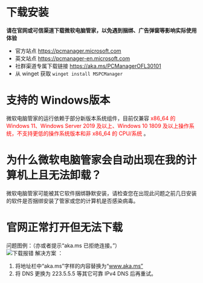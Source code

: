 # 下载安装

**请在官网或可信渠道下载微软电脑管家，以免遇到捆绑、广告弹窗等影响实际使用体验**

- 官方站点 <https://pcmanager.microsoft.com>
- 英文站点 <https://pcmanager-en.microsoft.com>
- 社群渠道专属下载链接 <https://aka.ms/PCManagerOFL30101>
- 从 winget 获取 `winget install MSPCManager`

# 支持的 Windows版本

微软电脑管家的运行依赖于部分新版本系统组件，目前仅兼容<font color='red'> x86_64 的 Windows 11、Windows Server 2019 及以上、Windows 10 1809 及以上操作系统，不支持更低的操作系统版本和非 x86_64 的 CPU/系统 </font> 。

# 为什么微软电脑管家会自动出现在我的计算机上且无法卸载？

微软电脑管家可能被其它软件捆绑静默安装，请检查您在出现此问题之前几日安装的软件是否捆绑安装了管家或您的计算机是否感染病毒。

# 官网正常打开但无法下载

问题图例：（亦或者提示“aka.ms 已拒绝连接。”）   
![下载报错](assets/before-installation/err_connection_timed-out.png)
解决方案  ：
1. 将地址栏中“aka.ms”字样的内容替换为“www.aka.ms”
2. 将 DNS 更换为 223.5.5.5 等其它可靠 IPv4 DNS 后再重试。

